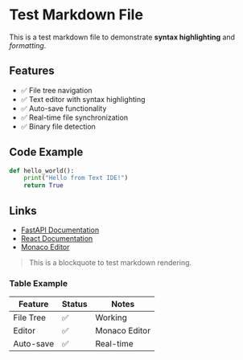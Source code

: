 # Test Markdown File

This is a test markdown file to demonstrate **syntax highlighting** and _formatting_.

## Features

- ✅ File tree navigation
- ✅ Text editor with syntax highlighting  
- ✅ Auto-save functionality
- ✅ Real-time file synchronization
- ✅ Binary file detection

## Code Example

```python
def hello_world():
    print("Hello from Text IDE!")
    return True
```

## Links

- [FastAPI Documentation](https://fastapi.tiangolo.com/)
- [React Documentation](https://react.dev/)
- [Monaco Editor](https://microsoft.github.io/monaco-editor/)

> This is a blockquote to test markdown rendering.

### Table Example

| Feature | Status | Notes |
|---------|--------|-------|
| File Tree | ✅ | Working |
| Editor | ✅ | Monaco Editor |
| Auto-save | ✅ | Real-time |
